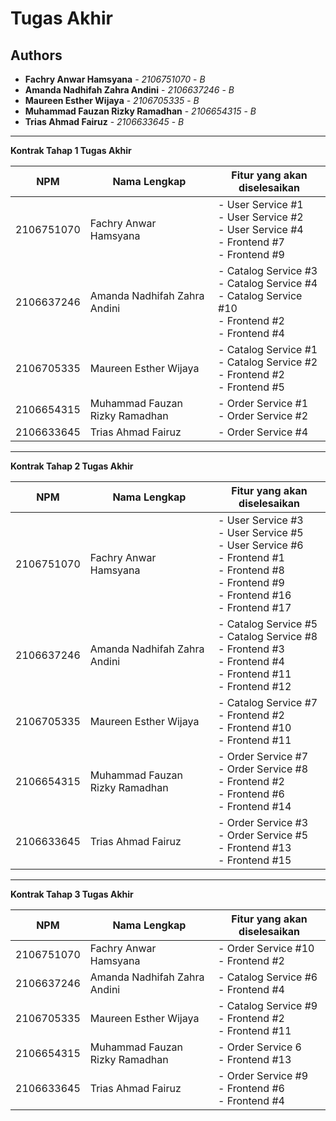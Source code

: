 # Tugas Akhir
## Authors
* **Fachry Anwar Hamsyana** - *2106751070* - *B*
* **Amanda Nadhifah Zahra Andini** - *2106637246* - *B*
* **Maureen Esther Wijaya** - *2106705335* - *B*
* **Muhammad Fauzan Rizky Ramadhan** - *2106654315* - *B*
* **Trias Ahmad Fairuz** - *2106633645* - *B*

---
**Kontrak Tahap 1 Tugas Akhir**

| NPM        | Nama Lengkap                   | Fitur yang akan diselesaikan                                                                                |
|------------|--------------------------------|-------------------------------------------------------------------------------------------------------------|
| 2106751070 | Fachry Anwar Hamsyana          | - User Service #1<br/>- User Service #2<br/>- User Service #4<br/>- Frontend #7<br/>- Frontend #9           |
| 2106637246 | Amanda Nadhifah Zahra Andini   | - Catalog Service #3<br/>- Catalog Service #4<br/>- Catalog Service #10<br/>- Frontend #2<br/>- Frontend #4 |
| 2106705335 | Maureen Esther Wijaya          | - Catalog Service #1<br/>- Catalog Service #2<br/>- Frontend #2<br/>- Frontend #5                           |
| 2106654315 | Muhammad Fauzan Rizky Ramadhan | - Order Service #1<br/>- Order Service #2                                                                   |
| 2106633645 | Trias Ahmad Fairuz             | - Order Service #4                                                                                          |

---
**Kontrak Tahap 2 Tugas Akhir**

| NPM        | Nama Lengkap                   | Fitur yang akan diselesaikan                                                                                                                              |
|------------|--------------------------------|-----------------------------------------------------------------------------------------------------------------------------------------------------------|
| 2106751070 | Fachry Anwar Hamsyana          | - User Service #3<br/>- User Service #5<br/>- User Service #6<br/>- Frontend #1<br/>- Frontend #8<br/>- Frontend #9<br/>- Frontend #16<br/>- Frontend #17 |
| 2106637246 | Amanda Nadhifah Zahra Andini   | - Catalog Service #5<br/>- Catalog Service #8<br/>- Frontend #3<br/>- Frontend #4<br/>- Frontend #11<br/>- Frontend #12                                   |
| 2106705335 | Maureen Esther Wijaya          | - Catalog Service #7<br/>- Frontend #2<br/>- Frontend #10<br/>- Frontend #11                                                                              |
| 2106654315 | Muhammad Fauzan Rizky Ramadhan | - Order Service #7<br/>- Order Service #8<br/>- Frontend #2<br/>- Frontend #6<br/>- Frontend #14                                                          |
| 2106633645 | Trias Ahmad Fairuz             | - Order Service #3<br/>- Order Service #5<br/>- Frontend #13<br/>- Frontend #15                                                                           |

---
**Kontrak Tahap 3 Tugas Akhir**

| NPM        | Nama Lengkap                   | Fitur yang akan diselesaikan                              |
|------------|--------------------------------|-----------------------------------------------------------|
| 2106751070 | Fachry Anwar Hamsyana          | - Order Service #10<br/>- Frontend #2                     |
| 2106637246 | Amanda Nadhifah Zahra Andini   | - Catalog Service #6<br/>- Frontend #4                    |
| 2106705335 | Maureen Esther Wijaya          | - Catalog Service #9<br/>- Frontend #2<br/>- Frontend #11 |
| 2106654315 | Muhammad Fauzan Rizky Ramadhan | - Order Service 6<br/>- Frontend #13                      |
| 2106633645 | Trias Ahmad Fairuz             | - Order Service #9<br/>- Frontend #6<br/>- Frontend #4    |